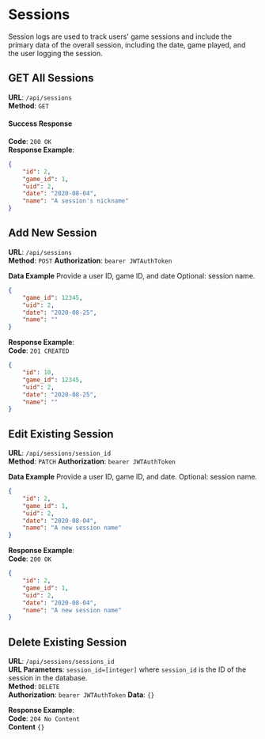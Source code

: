 # Sessions

Session logs are used to track users' game sessions and include the primary data of the overall session, including the date, game played, and the user logging the session.

## GET All Sessions

**URL**: `/api/sessions`  
**Method**: `GET`

#### Success Response
**Code**: `200 OK`  
**Response Example**:  
```json
{
    "id": 2,
    "game_id": 1,
    "uid": 2,
    "date": "2020-08-04",
    "name": "A session's nickname"
}
```

## Add New Session

**URL**: `/api/sessions`  
**Method**: `POST`
**Authorization**: `bearer JWTAuthToken`

**Data Example**
Provide a user ID, game ID, and date  Optional: session name.

```json
{
    "game_id": 12345,
    "uid": 2,
    "date": "2020-08-25",
    "name": ""
}
```

**Response Example**:  
**Code**: `201 CREATED`

```json
{
    "id": 10,
    "game_id": 12345,
    "uid": 2,
    "date": "2020-08-25",
    "name": ""
}
```

## Edit Existing Session

**URL**: `/api/sessions/session_id`  
**Method**: `PATCH`
**Authorization**: `bearer JWTAuthToken`

**Data Example**
Provide a user ID, game ID, and date. Optional: session name.

```json
{
    "id": 2,
    "game_id": 1,
    "uid": 2,
    "date": "2020-08-04",
    "name": "A new session name"
}
```

**Response Example**:  
**Code**: `200 OK`

```json
{
    "id": 2,
    "game_id": 1,
    "uid": 2,
    "date": "2020-08-04",
    "name": "A new session name"
}
```

## Delete Existing Session

**URL**: `/api/sessions/sessions_id`  
**URL Parameters**: `session_id=[integer]` where `session_id` is the ID of the session in the database.  
**Method**: `DELETE`  
**Authorization**: `bearer JWTAuthToken`
**Data**: `{}`

**Response Example**:  
**Code**: `204 No Content`  
**Content** `{}`

